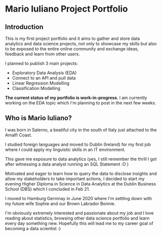 # Mario Iuliano Project Portfolio

## Introduction ## 

This is my first project portfolio and it aims to gather and store data analytics and data science projects, not only to showcase my skills but also to be exposed to the entire online community and exchange ideas, feedback and learn from other users.

I planned to publish 3 main projects: 

- Exploratory Data Analysis (EDA)
- Connect to an API and pull data  
- Linear Regression Modelling 
- Classification Modelling 

**The current status of my portfolio is work-in-progress**. I am currently working on the EDA topic which I'm planning to post in the next few weeks. 

## Who is Mario Iuliano? ## 

I was born in Salerno, a beatiful city in the south of Italy just attached to the Amalfi Coast. 

I studied foreign languages and moved to Dublin (Ireland) for my first job where I could apply my linguistic skills in an IT environment. 

This gave me exposure to data analytics (yes, I still remember the thrill I got after witnessing a data analyst running an SQL Statement :O ) 

Motivated and eager to learn how to query the data to disclose insights and allow my stakeholders to take important actions, I decided to start my evening Higher Diploma in Science in Data Analytics at the Dublin Business School (DBS) which I concluded in Feb 21. 

I moved to Hamburg Germnay in June 2020 where I'm settling down with my future wife Sophie and our Brown Labrador Bonnie.

I'm obviously extremely interested and passionate about my job and I love reading about statistics, browsing other data science portfolio and learn every day something new. Hopefully this will lead me to my career goal of becoming a data scientist :) 
